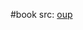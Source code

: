 #book 
src: [oup](https://global.oup.com/academic/product/the-physical-signature-of-computation-9780198833642) 

